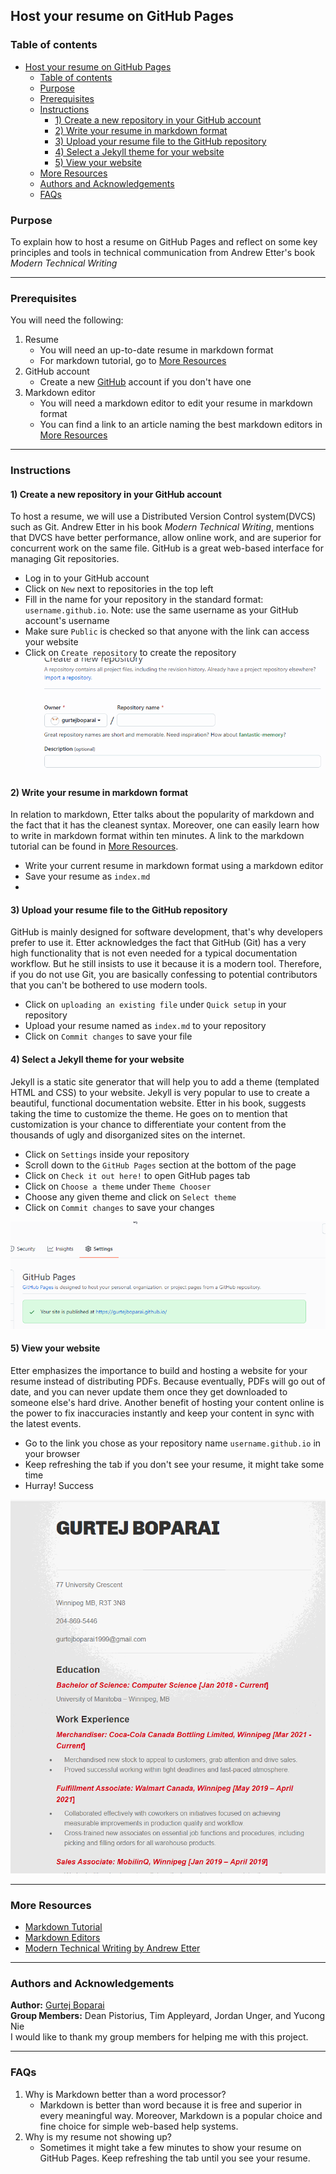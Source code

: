 ## Host your resume on GitHub Pages

### Table of contents
- [Host your resume on GitHub Pages](#host-your-resume-on-github-pages)
  - [Table of contents](#table-of-contents)
  - [Purpose](#purpose)
  - [Prerequisites](#prerequisites)
  - [Instructions](#instructions)
    - [1) Create a new repository in your GitHub account](#1-create-a-new-repository-in-your-github-account)
    - [2) Write your resume in markdown format](#2-write-your-resume-in-markdown-format)
    - [3) Upload your resume file to the GitHub repository](#3-upload-your-resume-file-to-the-github-repository)
    - [4) Select a Jekyll theme for your website](#4-select-a-jekyll-theme-for-your-website)
    - [5) View your website](#5-view-your-website)
  - [More Resources](#more-resources)
  - [Authors and Acknowledgements](#authors-and-acknowledgements)
  - [FAQs](#faqs)


### Purpose
To explain how to host a resume on GitHub Pages and reflect on some key principles and tools in technical communication from Andrew Etter's book _Modern Technical Writing_  

------------

### Prerequisites
You will need the following:
1) Resume
   - You will need an up-to-date resume in markdown format
   - For markdown tutorial, go to [More Resources](#more-resources)
2) GitHub account
   - Create a new [GitHub](https://github.com/) account if you don't have one
3) Markdown editor
   - You will need a markdown editor to edit your resume in markdown format
   - You can find a link to an article naming the best markdown editors in [More Resources](#more-resources)
  
-----------  

### Instructions

#### 1) Create a new repository in your GitHub account
To host a resume, we will use a Distributed Version Control system(DVCS) such as Git. Andrew Etter in his book _Modern Technical Writing_, mentions that DVCS have better performance, allow online work, and are superior for concurrent work on the same file. GitHub is a great web-based interface for managing Git repositories. 
- Log in to your GitHub account
- Click on `New` next to repositories in the top left
- Fill in the name for your repository in the standard format: `username.github.io`. Note: use the same username as your GitHub account's username
- Make sure `Public` is checked so that anyone with the link can access your website
- Click on `Create repository` to create the repository
![NewRepository](newRepository.gif)  

#### 2) Write your resume in markdown format
In relation to markdown, Etter talks about the popularity of markdown and the fact that it has the cleanest syntax. Moreover, one can easily learn how to write in markdown format within ten minutes. A link to the markdown tutorial can be found in [More Resources](#more-resources).
- Write your current resume in markdown format using a markdown editor
- Save your resume as `index.md`
- 
#### 3) Upload your resume file to the GitHub repository
GitHub is mainly designed for software development, that's why developers prefer to use it. Etter acknowledges the fact that GitHub (Git) has a very high functionality that is not even needed for a typical documentation workflow. But he still insists to use it because it is a modern tool. Therefore, if you do not use Git, you are basically confessing to potential contributors that you can't be bothered to use modern tools. 
- Click on `uploading an existing file` under `Quick setup` in your repository
- Upload your resume named as `index.md` to your repository
- Click on `Commit changes` to save your file
  
#### 4) Select a Jekyll theme for your website
Jekyll is a static site generator that will help you to add a theme (templated HTML and CSS) to your website. Jekyll is very popular to use to create a beautiful, functional documentation website. Etter in his book, suggests taking the time to customize the theme. He goes on to mention that customization is your chance to differentiate your content from the thousands of ugly and disorganized sites on the internet. 
- Click on `Settings` inside your repository
- Scroll down to the `GitHub Pages` section at the bottom of the page
- Click on `Check it out here!` to open GitHub pages tab
- Click on `Choose a theme` under `Theme Chooser`
- Choose any given theme and click on `Select theme`  
- Click on `Commit changes` to save your changes
  
![ChangeTheme](changeTheme.gif)

#### 5) View your website
Etter emphasizes the importance to build and hosting a website for your resume instead of distributing PDFs. Because eventually, PDFs will go out of date, and you can never update them once they get downloaded to someone else's hard drive. Another benefit of hosting your content online is the power to fix inaccuracies instantly and keep your content in sync with the latest events.
- Go to the link you chose as your repository name `username.github.io` in your browser
- Keep refreshing the tab if you don't see your resume, it might take some time
- Hurray! Success
  
![MySite](mySite.gif)

------------

### More Resources

- [Markdown Tutorial](https://www.markdowntutorial.com/)
- [Markdown Editors](https://www.oberlo.ca/blog/markdown-editors)
- [Modern Technical Writing by Andrew Etter](https://www.amazon.ca/Modern-Technical-Writing-Introduction-Documentation-ebook/dp/B01A2QL9SS )
  
----------

### Authors and Acknowledgements
**Author:** [Gurtej Boparai](https://github.com/gurtejboparai)  
**Group Members:** Dean Pistorius, Tim Appleyard, Jordan Unger, and Yucong Nie  
I would like to thank my group members for helping me with this project.

-----------

### FAQs
1) Why is Markdown better than a word processor?
   - Markdown is better than word because it is free and superior in every meaningful way. Moreover, Markdown is a popular choice and fine choice for simple web-based help systems.
2) Why is my resume not showing up?
   - Sometimes it might take a few minutes to show your resume on GitHub Pages. Keep refreshing the tab until you see your resume. 
   






